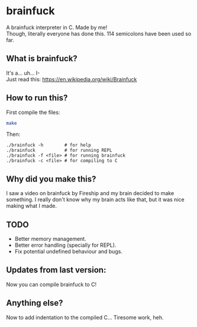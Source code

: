 # brainfuck
A brainfuck interpreter in C. Made by me!  
Though, literally everyone has done this.
114 semicolons have been used so far.
## What is brainfuck?
It's a... uh... I-   
Just read this: https://en.wikipedia.org/wiki/Brainfuck
## How to run this?
First compile the files:
```bash
make
```
Then:
```
./brainfuck -h        # for help
./brainfuck           # for running REPL
./brainfuck -f <file> # for running brainfuck
./brainfuck -c <file> # for compiling to C
```

## Why did you make this?
I saw a video on brainfuck by Fireship and my brain decided to make something.
I really don't know why my brain acts like that, but it was nice making what I made.

## TODO
- Better memory management.
- Better error handling (specially for REPL).
- Fix potential undefined behaviour and bugs.

## Updates from last version:
Now you can compile brainfuck to C!

## Anything else?
Now to add indentation to the compiled C... Tiresome work, heh.